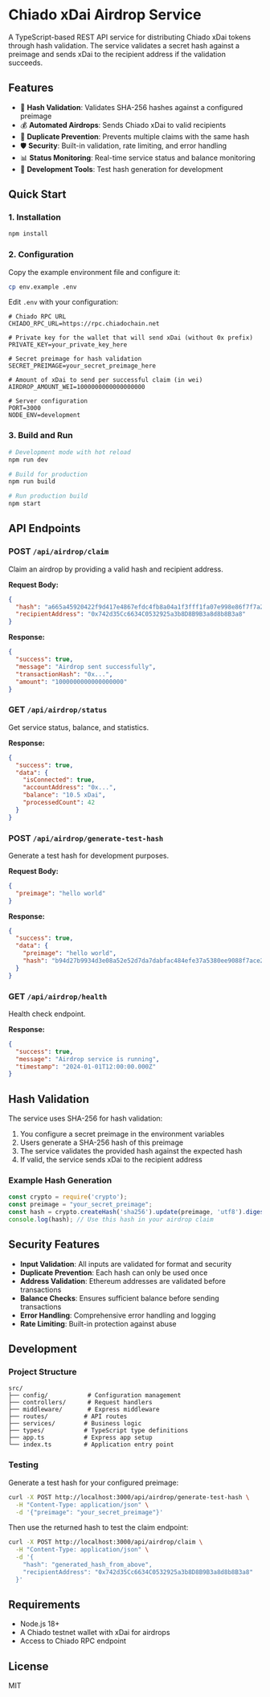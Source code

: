 # Chiado xDai Airdrop Service

A TypeScript-based REST API service for distributing Chiado xDai tokens through hash validation. The service validates a secret hash against a preimage and sends xDai to the recipient address if the validation succeeds.

## Features

- 🔐 **Hash Validation**: Validates SHA-256 hashes against a configured preimage
- 💰 **Automated Airdrops**: Sends Chiado xDai to valid recipients
- 🚫 **Duplicate Prevention**: Prevents multiple claims with the same hash
- 🛡️ **Security**: Built-in validation, rate limiting, and error handling
- 📊 **Status Monitoring**: Real-time service status and balance monitoring
- 🧪 **Development Tools**: Test hash generation for development

## Quick Start

### 1. Installation

```bash
npm install
```

### 2. Configuration

Copy the example environment file and configure it:

```bash
cp env.example .env
```

Edit `.env` with your configuration:

```env
# Chiado RPC URL
CHIADO_RPC_URL=https://rpc.chiadochain.net

# Private key for the wallet that will send xDai (without 0x prefix)
PRIVATE_KEY=your_private_key_here

# Secret preimage for hash validation
SECRET_PREIMAGE=your_secret_preimage_here

# Amount of xDai to send per successful claim (in wei)
AIRDROP_AMOUNT_WEI=1000000000000000000

# Server configuration
PORT=3000
NODE_ENV=development
```

### 3. Build and Run

```bash
# Development mode with hot reload
npm run dev

# Build for production
npm run build

# Run production build
npm start
```

## API Endpoints

### POST `/api/airdrop/claim`

Claim an airdrop by providing a valid hash and recipient address.

**Request Body:**
```json
{
  "hash": "a665a45920422f9d417e4867efdc4fb8a04a1f3fff1fa07e998e86f7f7a27ae3",
  "recipientAddress": "0x742d35Cc6634C0532925a3b8D8B9B3a8d8b8B3a8"
}
```

**Response:**
```json
{
  "success": true,
  "message": "Airdrop sent successfully",
  "transactionHash": "0x...",
  "amount": "1000000000000000000"
}
```

### GET `/api/airdrop/status`

Get service status, balance, and statistics.

**Response:**
```json
{
  "success": true,
  "data": {
    "isConnected": true,
    "accountAddress": "0x...",
    "balance": "10.5 xDai",
    "processedCount": 42
  }
}
```

### POST `/api/airdrop/generate-test-hash`

Generate a test hash for development purposes.

**Request Body:**
```json
{
  "preimage": "hello world"
}
```

**Response:**
```json
{
  "success": true,
  "data": {
    "preimage": "hello world",
    "hash": "b94d27b9934d3e08a52e52d7da7dabfac484efe37a5380ee9088f7ace2efcde9"
  }
}
```

### GET `/api/airdrop/health`

Health check endpoint.

**Response:**
```json
{
  "success": true,
  "message": "Airdrop service is running",
  "timestamp": "2024-01-01T12:00:00.000Z"
}
```

## Hash Validation

The service uses SHA-256 for hash validation:

1. You configure a secret preimage in the environment variables
2. Users generate a SHA-256 hash of this preimage
3. The service validates the provided hash against the expected hash
4. If valid, the service sends xDai to the recipient address

### Example Hash Generation

```javascript
const crypto = require('crypto');
const preimage = "your_secret_preimage";
const hash = crypto.createHash('sha256').update(preimage, 'utf8').digest('hex');
console.log(hash); // Use this hash in your airdrop claim
```

## Security Features

- **Input Validation**: All inputs are validated for format and security
- **Duplicate Prevention**: Each hash can only be used once
- **Address Validation**: Ethereum addresses are validated before transactions
- **Balance Checks**: Ensures sufficient balance before sending transactions
- **Error Handling**: Comprehensive error handling and logging
- **Rate Limiting**: Built-in protection against abuse

## Development

### Project Structure

```
src/
├── config/           # Configuration management
├── controllers/      # Request handlers
├── middleware/       # Express middleware
├── routes/          # API routes
├── services/        # Business logic
├── types/           # TypeScript type definitions
├── app.ts           # Express app setup
└── index.ts         # Application entry point
```

### Testing

Generate a test hash for your configured preimage:

```bash
curl -X POST http://localhost:3000/api/airdrop/generate-test-hash \
  -H "Content-Type: application/json" \
  -d '{"preimage": "your_secret_preimage"}'
```

Then use the returned hash to test the claim endpoint:

```bash
curl -X POST http://localhost:3000/api/airdrop/claim \
  -H "Content-Type: application/json" \
  -d '{
    "hash": "generated_hash_from_above",
    "recipientAddress": "0x742d35Cc6634C0532925a3b8D8B9B3a8d8b8B3a8"
  }'
```

## Requirements

- Node.js 18+
- A Chiado testnet wallet with xDai for airdrops
- Access to Chiado RPC endpoint

## License

MIT
